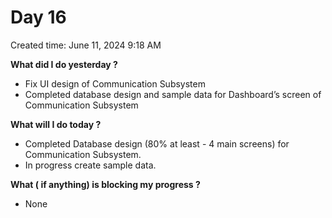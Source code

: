 # Day 16

Created time: June 11, 2024 9:18 AM


**What did I do yesterday ?**

- Fix UI design of Communication Subsystem
- Completed database design and sample data for Dashboard’s screen of Communication Subsystem

**What will I do today ?**

- Completed Database design (80% at least - 4 main screens) for Communication Subsystem.
- In progress create sample data.

**What ( if anything) is blocking my progress ?**

- None